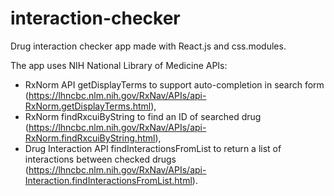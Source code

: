 # interaction-checker
Drug interaction checker app made with React.js and css.modules.

The app uses NIH National Library of Medicine APIs:
- RxNorm API getDisplayTerms to support auto-completion in search form (https://lhncbc.nlm.nih.gov/RxNav/APIs/api-RxNorm.getDisplayTerms.html),
- RxNorm findRxcuiByString to find an ID of searched drug (https://lhncbc.nlm.nih.gov/RxNav/APIs/api-RxNorm.findRxcuiByString.html), 
- Drug Interaction API findInteractionsFromList to return a list of interactions between checked drugs (https://lhncbc.nlm.nih.gov/RxNav/APIs/api-Interaction.findInteractionsFromList.html).

